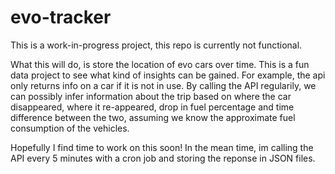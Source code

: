 # evo-tracker

This is a work-in-progress project, this repo is currently not functional.

What this will do, is store the location of evo cars over time. This is a fun data project to see what kind of insights can be gained. For example, the api only returns info on a car if it is not in use. By calling the API regularily, we can possibly infer information about the trip based on where the car disappeared, where it re-appeared, drop in fuel percentage and time difference between the two, assuming we know the approximate fuel consumption of the vehicles.

Hopefully I find time to work on this soon! In the mean time, im calling the API every 5 minutes with a cron job and storing the reponse in JSON files.
